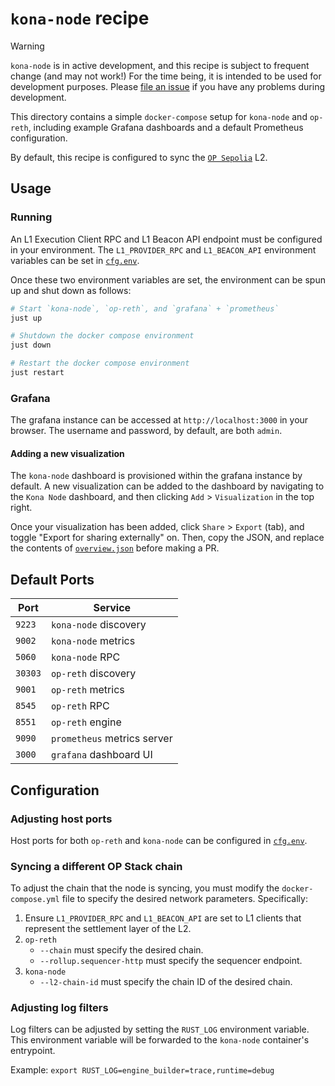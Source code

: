 # `kona-node` recipe

> [!WARNING]
>
> `kona-node` is in active development, and this recipe is subject to frequent change (and may not work!) For the time
> being, it is intended to be used for development purposes. Please [file an issue][new-issue] if you have any problems
> during development.

This directory contains a simple `docker-compose` setup for `kona-node` and `op-reth`, including example Grafana
dashboards and a default Prometheus configuration.

By default, this recipe is configured to sync the [`OP Sepolia`][op-sepolia] L2.

## Usage

### Running

An L1 Execution Client RPC and L1 Beacon API endpoint must be configured in your environment. The `L1_PROVIDER_RPC` and
`L1_BEACON_API` environment variables can be set in [`cfg.env`](./cfg.env).

Once these two environment variables are set, the environment can be spun up and shut down as follows:

```sh
# Start `kona-node`, `op-reth`, and `grafana` + `prometheus`
just up

# Shutdown the docker compose environment
just down

# Restart the docker compose environment
just restart
```

### Grafana

The grafana instance can be accessed at `http://localhost:3000` in your browser. The username and password, by default,
are both `admin`.

#### Adding a new visualization

The `kona-node` dashboard is provisioned within the grafana instance by default. A new visualization can be added to the
dashboard by navigating to the `Kona Node` dashboard, and then clicking `Add` > `Visualization` in the top right.

Once your visualization has been added, click `Share` > `Export` (tab), and toggle "Export for sharing externally" on.
Then, copy the JSON, and replace the contents of [`overview.json`](./grafana/dashboards/overview.json)
before making a PR.

## Default Ports

| Port    | Service                     |
|---------|-----------------------------|
| `9223`  | `kona-node` discovery       |
| `9002`  | `kona-node` metrics         |
| `5060`  | `kona-node` RPC             |
| `30303` | `op-reth` discovery         |
| `9001`  | `op-reth` metrics           |
| `8545`  | `op-reth` RPC               |
| `8551`  | `op-reth` engine            |
| `9090`  | `prometheus` metrics server |
| `3000`  | `grafana` dashboard UI      |

## Configuration

### Adjusting host ports

Host ports for both `op-reth` and `kona-node` can be configured in [`cfg.env`](./cfg.env).

### Syncing a different OP Stack chain

To adjust the chain that the node is syncing, you must modify the `docker-compose.yml` file to specify the desired
network parameters. Specifically:
1. Ensure `L1_PROVIDER_RPC` and `L1_BEACON_API` are set to L1 clients that represent the settlement layer of the L2.
1. `op-reth`
    - `--chain` must specify the desired chain.
    - `--rollup.sequencer-http` must specify the sequencer endpoint.
1. `kona-node`
    - `--l2-chain-id` must specify the chain ID of the desired chain.

### Adjusting log filters

Log filters can be adjusted by setting the `RUST_LOG` environment variable. This environment variable will be forwarded
to the `kona-node` container's entrypoint.

Example: `export RUST_LOG=engine_builder=trace,runtime=debug`

[op-sepolia]: https://sepolia-optimism.etherscan.io
[op-reth]: https://github.com/paradigmxyz/reth
[new-issue]: https://github.com/op-rs/kona/issues/new
